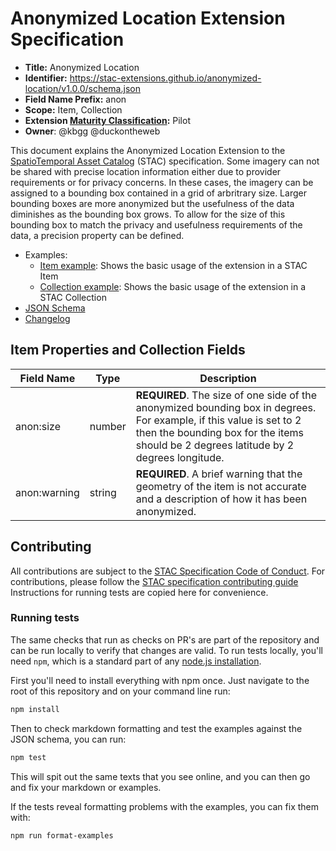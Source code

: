 # Anonymized Location Extension Specification

- **Title:** Anonymized Location
- **Identifier:** <https://stac-extensions.github.io/anonymized-location/v1.0.0/schema.json>
- **Field Name Prefix:** anon
- **Scope:** Item, Collection
- **Extension [Maturity Classification](https://github.com/radiantearth/stac-spec/tree/master/extensions/README.md#extension-maturity):** Pilot
- **Owner**: @kbgg @duckontheweb

This document explains the Anonymized Location Extension to the [SpatioTemporal Asset Catalog](https://github.com/radiantearth/stac-spec) (STAC) specification.
Some imagery can not be shared with precise location information either due to provider requirements or for privacy concerns.
In these cases, the imagery can be assigned to a bounding box contained in a grid of arbritrary size.
Larger bounding boxes are more anonymized but the usefulness of the data diminishes as the bounding box grows.
To allow for the size of this bounding box to match the privacy and usefulness requirements of the data, a precision property can be defined.

- Examples:
  - [Item example](examples/su_african_crops/su_african_crops_labels/su_african_crops_labels_ghana_000000.json): Shows the basic usage of the extension in a STAC Item
  - [Collection example](examples/su_african_crops/su_african_crops_source/collection.json): Shows the basic usage of the extension in a STAC Collection
- [JSON Schema](json-schema/schema.json)
- [Changelog](./CHANGELOG.md)

## Item Properties and Collection Fields

| Field Name           | Type                      | Description |
| -------------------- | ------------------------- | ----------- |
| anon:size            | number                    | **REQUIRED**. The size of one side of the anonymized bounding box in degrees. For example, if this value is set to 2 then the bounding box for the items should be 2 degrees latitude by 2 degrees longitude. |
| anon:warning         | string                    | **REQUIRED**. A brief warning that the geometry of the item is not accurate and a description of how it has been anonymized. |

## Contributing

All contributions are subject to the
[STAC Specification Code of Conduct](https://github.com/radiantearth/stac-spec/blob/master/CODE_OF_CONDUCT.md).
For contributions, please follow the
[STAC specification contributing guide](https://github.com/radiantearth/stac-spec/blob/master/CONTRIBUTING.md) Instructions
for running tests are copied here for convenience.

### Running tests

The same checks that run as checks on PR's are part of the repository and can be run locally to verify that changes are valid. 
To run tests locally, you'll need `npm`, which is a standard part of any [node.js installation](https://nodejs.org/en/download/).

First you'll need to install everything with npm once. Just navigate to the root of this repository and on 
your command line run:
```bash
npm install
```

Then to check markdown formatting and test the examples against the JSON schema, you can run:
```bash
npm test
```

This will spit out the same texts that you see online, and you can then go and fix your markdown or examples.

If the tests reveal formatting problems with the examples, you can fix them with:
```bash
npm run format-examples
```
